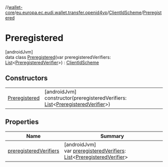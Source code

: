 //[wallet-core](../../../../index.md)/[eu.europa.ec.eudi.wallet.transfer.openid4vp](../../index.md)/[ClientIdScheme](../index.md)/[Preregistered](index.md)

# Preregistered

[androidJvm]\
data class [Preregistered](index.md)(var preregisteredVerifiers: [List](https://kotlinlang.org/api/latest/jvm/stdlib/kotlin.collections/-list/index.html)&lt;[PreregisteredVerifier](../../-preregistered-verifier/index.md)&gt;) : [ClientIdScheme](../index.md)

## Constructors

| | |
|---|---|
| [Preregistered](-preregistered.md) | [androidJvm]<br>constructor(preregisteredVerifiers: [List](https://kotlinlang.org/api/latest/jvm/stdlib/kotlin.collections/-list/index.html)&lt;[PreregisteredVerifier](../../-preregistered-verifier/index.md)&gt;) |

## Properties

| Name | Summary |
|---|---|
| [preregisteredVerifiers](preregistered-verifiers.md) | [androidJvm]<br>var [preregisteredVerifiers](preregistered-verifiers.md): [List](https://kotlinlang.org/api/latest/jvm/stdlib/kotlin.collections/-list/index.html)&lt;[PreregisteredVerifier](../../-preregistered-verifier/index.md)&gt; |
